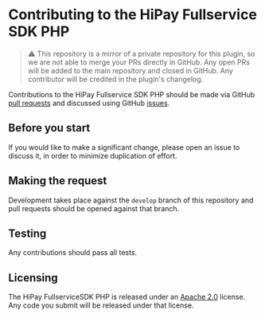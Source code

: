 # Contributing to the HiPay Fullservice SDK PHP

> :warning: This repository is a mirror of a private repository for this plugin, so we are not able to merge your PRs directly in GitHub. Any open PRs will be added to the main repository and closed in GitHub. Any contributor will be credited in the plugin's changelog.

Contributions to the HiPay Fullservice SDK PHP should be made via GitHub [pull requests][pull-requests] and discussed using GitHub [issues][issues].

## Before you start

If you would like to make a significant change, please open an issue to discuss it, in order to minimize duplication of effort.

## Making the request

Development takes place against the `develop` branch of this repository and pull requests should be opened against that branch.

## Testing

Any contributions should pass all tests.

## Licensing

The HiPay FullserviceSDK PHP is released under an [Apache 2.0][project-license] license. Any code you submit will be released under that license.

[project-license]: LICENSE.md

[pull-requests]: https://github.com/hipay/hipay-fullservice-sdk-php/pulls
[issues]: https://github.com/hipay/hipay-fullservice-sdk-php/issues
